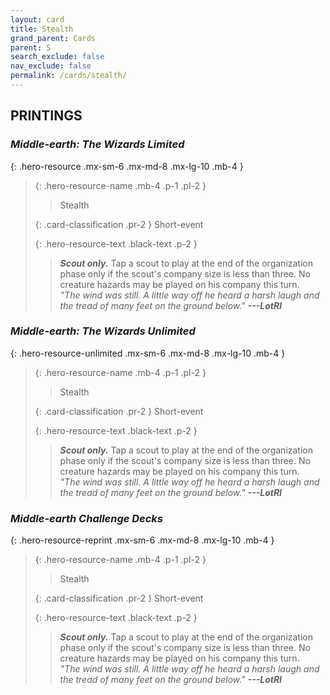 ```yaml
---
layout: card
title: Stealth
grand_parent: Cards
parent: S
search_exclude: false
nav_exclude: false
permalink: /cards/stealth/
---
```


## PRINTINGS


### _Middle-earth: The Wizards Limited_

{: .hero-resource .mx-sm-6 .mx-md-8 .mx-lg-10 .mb-4 }
> {: .hero-resource-name .mb-4 .p-1 .pl-2 }
> > <div class="card-mp"></div>
> > <div class="card-name">Stealth</div>
>
> {: .card-classification .pr-2 }
> Short-event
>
> {: .hero-resource-text .black-text .p-2 }
> > _**Scout only.**_ Tap a scout to play at the end of the organization phase only if the scout's company size is less than three. No creature hazards may be played on his company this turn. <br>_"The wind was still. A little way off he heard a harsh laugh and the tread of many feet on the ground below."_ ***---&#65279;LotRI*** 
> 

### _Middle-earth: The Wizards Unlimited_

{: .hero-resource-unlimited .mx-sm-6 .mx-md-8 .mx-lg-10 .mb-4 }
> {: .hero-resource-name .mb-4 .p-1 .pl-2 }
> > <div class="card-mp"></div>
> > <div class="card-name">Stealth</div>
>
> {: .card-classification .pr-2 }
> Short-event
>
> {: .hero-resource-text .black-text .p-2 }
> > _**Scout only.**_ Tap a scout to play at the end of the organization phase only if the scout's company size is less than three. No creature hazards may be played on his company this turn. <br>_"The wind was still. A little way off he heard a harsh laugh and the tread of many feet on the ground below."_ ***---&#65279;LotRI*** 
> 

### _Middle-earth Challenge Decks_

{: .hero-resource-reprint .mx-sm-6 .mx-md-8 .mx-lg-10 .mb-4 }
> {: .hero-resource-name .mb-4 .p-1 .pl-2 }
> > <div class="card-mp"></div>
> > <div class="card-name">Stealth</div>
>
> {: .card-classification .pr-2 }
> Short-event
>
> {: .hero-resource-text .black-text .p-2 }
> > _**Scout only.**_ Tap a scout to play at the end of the organization phase only if the scout's company size is less than three. No creature hazards may be played on his company this turn. <br>_"The wind was still. A little way off he heard a harsh laugh and the tread of many feet on the ground below."_ ***---&#65279;LotRI*** 
> 
